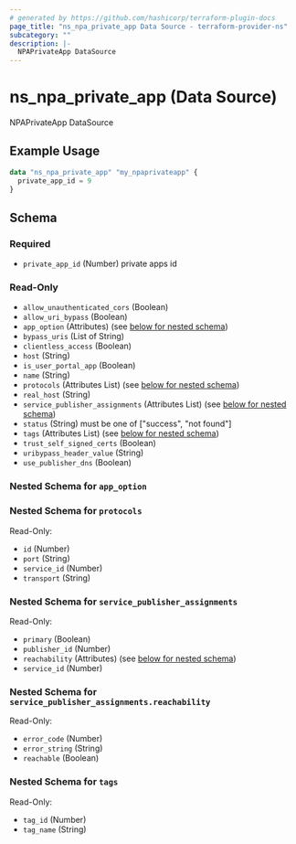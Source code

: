 ```yaml
---
# generated by https://github.com/hashicorp/terraform-plugin-docs
page_title: "ns_npa_private_app Data Source - terraform-provider-ns"
subcategory: ""
description: |-
  NPAPrivateApp DataSource
---
```


# ns_npa_private_app (Data Source)

NPAPrivateApp DataSource

## Example Usage

```terraform
data "ns_npa_private_app" "my_npaprivateapp" {
  private_app_id = 9
}
```

<!-- schema generated by tfplugindocs -->
## Schema

### Required

- `private_app_id` (Number) private apps id

### Read-Only

- `allow_unauthenticated_cors` (Boolean)
- `allow_uri_bypass` (Boolean)
- `app_option` (Attributes) (see [below for nested schema](#nestedatt--app_option))
- `bypass_uris` (List of String)
- `clientless_access` (Boolean)
- `host` (String)
- `is_user_portal_app` (Boolean)
- `name` (String)
- `protocols` (Attributes List) (see [below for nested schema](#nestedatt--protocols))
- `real_host` (String)
- `service_publisher_assignments` (Attributes List) (see [below for nested schema](#nestedatt--service_publisher_assignments))
- `status` (String) must be one of ["success", "not found"]
- `tags` (Attributes List) (see [below for nested schema](#nestedatt--tags))
- `trust_self_signed_certs` (Boolean)
- `uribypass_header_value` (String)
- `use_publisher_dns` (Boolean)

<a id="nestedatt--app_option"></a>
### Nested Schema for `app_option`


<a id="nestedatt--protocols"></a>
### Nested Schema for `protocols`

Read-Only:

- `id` (Number)
- `port` (String)
- `service_id` (Number)
- `transport` (String)


<a id="nestedatt--service_publisher_assignments"></a>
### Nested Schema for `service_publisher_assignments`

Read-Only:

- `primary` (Boolean)
- `publisher_id` (Number)
- `reachability` (Attributes) (see [below for nested schema](#nestedatt--service_publisher_assignments--reachability))
- `service_id` (Number)

<a id="nestedatt--service_publisher_assignments--reachability"></a>
### Nested Schema for `service_publisher_assignments.reachability`

Read-Only:

- `error_code` (Number)
- `error_string` (String)
- `reachable` (Boolean)



<a id="nestedatt--tags"></a>
### Nested Schema for `tags`

Read-Only:

- `tag_id` (Number)
- `tag_name` (String)


